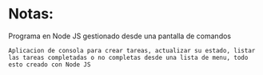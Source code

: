 # Notas:
Programa en Node JS gestionado desde una pantalla de comandos

```
Aplicacion de consola para crear tareas, actualizar su estado, listar las tareas completadas o no completas desde una lista de menu, todo esto creado con Node JS
```